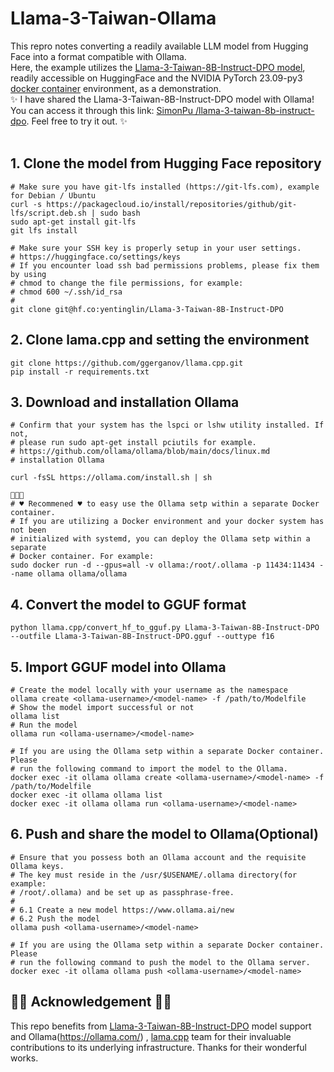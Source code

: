 # Llama-3-Taiwan-Ollama
This repro notes converting a readily available LLM model from Hugging Face into a format compatible with Ollama.
</br>
Here, the example utilizes the [Llama-3-Taiwan-8B-Instruct-DPO model](https://huggingface.co/yentinglin/Llama-3-Taiwan-8B-Instruct-DPO), readily accessible on HuggingFace and the NVIDIA PyTorch 23.09-py3 [docker container](https://catalog.ngc.nvidia.com/orgs/nvidia/containers/pytorch) environment, as a demonstration.
</br>
✨ I have shared the Llama-3-Taiwan-8B-Instruct-DPO model with Ollama! You can access it through this link: [SimonPu
/llama-3-taiwan-8b-instruct-dpo](https://ollama.com/SimonPu/llama-3-taiwan-8b-instruct-dpo). Feel free to try it out. ✨
</br>
</br>

## 1. Clone the model from Hugging Face repository
```
# Make sure you have git-lfs installed (https://git-lfs.com), example for Debian / Ubuntu
curl -s https://packagecloud.io/install/repositories/github/git-lfs/script.deb.sh | sudo bash
sudo apt-get install git-lfs
git lfs install

# Make sure your SSH key is properly setup in your user settings.
# https://huggingface.co/settings/keys
# If you encounter load ssh bad permissions problems, please fix them by using 
# chmod to change the file permissions, for example:
# chmod 600 ~/.ssh/id_rsa
# 
git clone git@hf.co:yentinglin/Llama-3-Taiwan-8B-Instruct-DPO
```

## 2. Clone lama.cpp and setting the environment
```
git clone https://github.com/ggerganov/llama.cpp.git
pip install -r requirements.txt
```

## 3. Download and installation Ollama
```
# Confirm that your system has the lspci or lshw utility installed. If not,
# please run sudo apt-get install pciutils for example.
# https://github.com/ollama/ollama/blob/main/docs/linux.md
# installation Ollama

curl -fsSL https://ollama.com/install.sh | sh

🏅🏅🏅
# ♥ Recommened ♥ to easy use the Ollama setp within a separate Docker container.
# If you are utilizing a Docker environment and your docker system has not been
# initialized with systemd, you can deploy the Ollama setp within a separate
# Docker container. For example:
sudo docker run -d --gpus=all -v ollama:/root/.ollama -p 11434:11434 --name ollama ollama/ollama
```

## 4. Convert the model to GGUF format
```
python llama.cpp/convert_hf_to_gguf.py Llama-3-Taiwan-8B-Instruct-DPO --outfile Llama-3-Taiwan-8B-Instruct-DPO.gguf --outtype f16
```

## 5. Import GGUF model into Ollama
```
# Create the model locally with your username as the namespace
ollama create <ollama-username>/<model-name> -f /path/to/Modelfile
# Show the model import successful or not
ollama list
# Run the model
ollama run <ollama-username>/<model-name>

# If you are using the Ollama setp within a separate Docker container. Please
# run the following command to import the model to the Ollama.
docker exec -it ollama ollama create <ollama-username>/<model-name> -f /path/to/Modelfile
docker exec -it ollama ollama list
docker exec -it ollama ollama run <ollama-username>/<model-name>
```

## 6. Push and share the model to Ollama(Optional)
```
# Ensure that you possess both an Ollama account and the requisite Ollama keys.
# The key must reside in the /usr/$USENAME/.ollama directory(for example:
# /root/.ollama) and be set up as passphrase-free.
# 
# 6.1 Create a new model https://www.ollama.ai/new
# 6.2 Push the model
ollama push <ollama-username>/<model-name>

# If you are using the Ollama setp within a separate Docker container. Please
# run the following command to push the model to the Ollama server.
docker exec -it ollama ollama push <ollama-username>/<model-name>
```

## 🙇‍♂️ Acknowledgement 🙇‍♂️
This repo benefits from [Llama-3-Taiwan-8B-Instruct-DPO](https://huggingface.co/yentinglin/Llama-3-Taiwan-8B-Instruct-DPO) model support and Ollama(https://ollama.com/) , [lama.cpp](https://github.com/ggerganov/llama.cpp) team for their invaluable contributions to its underlying infrastructure. Thanks for their wonderful works.